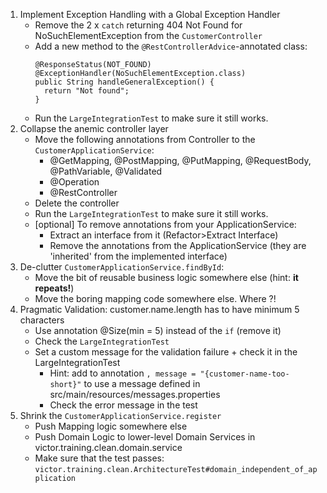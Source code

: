 1. Implement Exception Handling with a Global Exception Handler
   - Remove the 2 x `catch` returning 404 Not Found for NoSuchElementException from the `CustomerController`
   - Add a new method to the `@RestControllerAdvice`-annotated class:
     ```
     @ResponseStatus(NOT_FOUND)
     @ExceptionHandler(NoSuchElementException.class)
     public String handleGeneralException() {
       return "Not found";
     }
     ```
   - Run the `LargeIntegrationTest` to make sure it still works.
2. Collapse the anemic controller layer
   - Move the following annotations from Controller to the `CustomerApplicationService`:
     - @GetMapping, @PostMapping, @PutMapping, @RequestBody, @PathVariable, @Validated
     - @Operation
     - @RestController
   - Delete the controller
   - Run the `LargeIntegrationTest` to make sure it still works.
   - [optional] To remove annotations from your ApplicationService:
     - Extract an interface from it (Refactor>Extract Interface)
     - Remove the annotations from the ApplicationService (they are 'inherited' from the implemented interface)
3. De-clutter `CustomerApplicationService.findById`:
   - Move the bit of reusable business logic somewhere else (hint: **it repeats!**)
   - Move the boring mapping code somewhere else. Where ?!
4. Pragmatic Validation: customer.name.length has to have minimum 5 characters 
   - Use annotation @Size(min = 5) instead of the `if` (remove it)
   - Check the `LargeIntegrationTest`
   - Set a custom message for the validation failure + check it in the LargeIntegrationTest
     - Hint: add to annotation `, message = "{customer-name-too-short}"` to use a message defined in src/main/resources/messages.properties
     - Check the error message in the test
5. Shrink the `CustomerApplicationService.register`
   - Push Mapping logic somewhere else
   - Push Domain Logic to lower-level Domain Services in victor.training.clean.domain.service
   - Make sure that the test passes: `victor.training.clean.ArchitectureTest#domain_independent_of_application`
